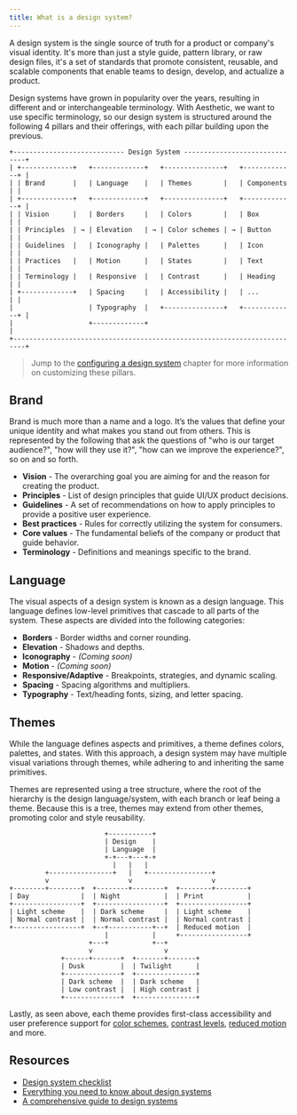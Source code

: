 ```yaml
---
title: What is a design system?
---
```


A design system is the single source of truth for a product or company's visual identity. It's more
than just a style guide, pattern library, or raw design files, it's a set of standards that promote
consistent, reusable, and scalable components that enable teams to design, develop, and actualize a
product.

Design systems have grown in popularity over the years, resulting in different and or
interchangeable terminology. With Aesthetic, we want to use specific terminology, so our design
system is structured around the following 4 pillars and their offerings, with each pillar building
upon the previous.

```
+---------------------------- Design System ------------------------------+
| +-------------+   +-------------+   +---------------+   +-------------+ |
| | Brand       |   | Language    |   | Themes        |   | Components  | |
| +-------------+   +-------------+   +---------------+   +-------------+ |
| | Vision      |   | Borders     |   | Colors        |   | Box         | |
| | Principles  | → | Elevation   | → | Color schemes | → | Button      | |
| | Guidelines  |   | Iconography |   | Palettes      |   | Icon        | |
| | Practices   |   | Motion      |   | States        |   | Text        | |
| | Terminology |   | Responsive  |   | Contrast      |   | Heading     | |
| +-------------+   | Spacing     |   | Accessibility |   | ...         | |
|                   | Typography  |   +---------------+   +-------------+ |
|                   +-------------+                                       |
+-------------------------------------------------------------------------+
```

> Jump to the [configuring a design system](./design-system/config.md) chapter for more information
> on customizing these pillars.

## Brand

Brand is much more than a name and a logo. It’s the values that define your unique identity and what
makes you stand out from others. This is represented by the following that ask the questions of "who
is our target audience?", "how will they use it?", "how can we improve the experience?", so on and
so forth.

- **Vision** - The overarching goal you are aiming for and the reason for creating the product.
- **Principles** - List of design principles that guide UI/UX product decisions.
- **Guidelines** - A set of recommendations on how to apply principles to provide a positive user
  experience.
- **Best practices** - Rules for correctly utilizing the system for consumers.
- **Core values** - The fundamental beliefs of the company or product that guide behavior.
- **Terminology** - Definitions and meanings specific to the brand.

## Language

The visual aspects of a design system is known as a design language. This language defines low-level
primitives that cascade to all parts of the system. These aspects are divided into the following
categories:

- **Borders** - Border widths and corner rounding.
- **Elevation** - Shadows and depths.
- **Iconography** - _(Coming soon)_
- **Motion** - _(Coming soon)_
- **Responsive/Adaptive** - Breakpoints, strategies, and dynamic scaling.
- **Spacing** - Spacing algorithms and multipliers.
- **Typography** - Text/heading fonts, sizing, and letter spacing.

## Themes

While the language defines aspects and primitives, a theme defines colors, palettes, and states.
With this approach, a design system may have multiple visual variations through themes, while
adhering to and inheriting the same primitives.

Themes are represented using a tree structure, where the root of the hierarchy is the design
language/system, with each branch or leaf being a theme. Because this is a tree, themes may extend
from other themes, promoting color and style reusability.

```
                        +-----------+
                        | Design    |
                        | Language  |
                        +-+---+---+-+
                          |   |   |
         +----------------+   |   +----------------+
         v                    v                    v
+--------+--------+  +--------+--------+  +--------+--------+
| Day             |  | Night           |  | Print           |
+-----------------+  +-----------------+  +-----------------+
| Light scheme    |  | Dark scheme     |  | Light scheme    |
| Normal contrast |  | Normal contrast |  | Normal contrast |
+-----------------+  +--+-----------+--+  | Reduced motion  |
                        |           |     +-----------------+
                    +---+           +--+
                    v                  v
             +------+-------+  +-------+-------+
             | Dusk         |  | Twilight      |
             +--------------+  +---------------+
             | Dark scheme  |  | Dark scheme   |
             | Low contrast |  | High contrast |
             +--------------+  +---------------+
```

Lastly, as seen above, each theme provides first-class accessibility and user preference support for
[color schemes](https://developer.mozilla.org/en-US/docs/Web/CSS/@media/prefers-color-scheme),
[contrast levels](https://developer.mozilla.org/en-US/docs/Web/CSS/@media/prefers-contrast),
[reduced motion](https://developer.mozilla.org/en-US/docs/Web/CSS/@media/prefers-reduced-motion) and
more.

## Resources

- [Design system checklist](https://designsystemchecklist.com/)
- [Everything you need to know about design systems](https://uxdesign.cc/everything-you-need-to-know-about-design-systems-54b109851969)
- [A comprehensive guide to design systems](https://www.invisionapp.com/inside-design/guide-to-design-systems/)
